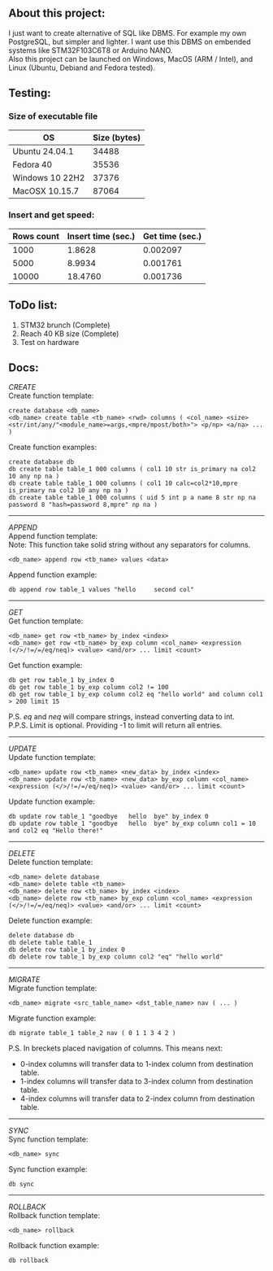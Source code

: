 **About this project:**
-----------------------------------------------------
I just want to create alternative of SQL like DBMS. For example my own PostgreSQL, but simpler and lighter. I want use this DBMS on embended systems like STM32F103C6T8 or Arduino NANO.</br>
Also this project can be launched on Windows, MacOS (ARM / Intel), and Linux (Ubuntu, Debiand and Fedora tested).</br>

**Testing:**
-----------------------------------------------------
### Size of executable file

| OS                       | Size (bytes)|
|--------------------------|-------------|
| Ubuntu 24.04.1           | 34488       |
| Fedora 40                | 35536       |
| Windows 10 22H2          | 37376       |
| MacOSX 10.15.7           | 87064       |

### Insert and get speed:

| Rows count     | Insert time (sec.) | Get time (sec.) |
|----------------|--------------------|-----------------|
| 1000           | 1.8628             | 0.002097        |
| 5000           | 8.9934             | 0.001761        |
| 10000          | 18.4760            | 0.001736        |


**ToDo list:**
-----------------------------------------------------
1) STM32 brunch (Complete) </br>
2) Reach 40 KB size (Complete) </br>
3) Test on hardware </br>

**Docs:**
-----------------------------------------------------

*CREATE* </br>
Create function template:
```
create database <db_name>
<db_name> create table <tb_name> <rwd> columns ( <col_name> <size> <str/int/any/"<module_name>=args,<mpre/mpost/both>"> <p/np> <a/na> ... )
```
Create function examples:
```
create database db
db create table table_1 000 columns ( col1 10 str is_primary na col2 10 any np na )
db create table table_1 000 columns ( col1 10 calc=col2*10,mpre is_primary na col2 10 any np na )
db create table table_1 000 columns ( uid 5 int p a name 8 str np na password 8 "hash=password 8,mpre" np na )
```

----------------
*APPEND* </br>
Append function template: </br>
Note: This function take solid string without any separators for columns.
```
<db_name> append row <tb_name> values <data>
```
Append function example:
```
db append row table_1 values "hello     second col"
```
----------------
*GET* </br>
Get function template:
```
<db_name> get row <tb_name> by_index <index>
<db_name> get row <tb_name> by_exp column <col_name> <expression (</>/!=/=/eq/neq)> <value> <and/or> ... limit <count>
```
Get function example: 
```
db get row table_1 by_index 0
db get row table_1 by_exp column col2 != 100
db get row table_1 by_exp column col2 eq "hello world" and column col1 > 200 limit 15
```
P.S. *eq* and *neq* will compare strings, instead converting data to int. </br>
P.P.S. Limit is optional. Providing -1 to limit will return all entries. </br>

----------------
*UPDATE* </br>
Update function template:
```
<db_name> update row <tb_name> <new_data> by_index <index>
<db_name> update row <tb_name> <new_data> by_exp column <col_name> <expression (</>/!=/=/eq/neq)> <value> <and/or> ... limit <count>
```
Update function example: 
```
db update row table_1 "goodbye   hello  bye" by_index 0
db update row table_1 "goodbye   hello  bye" by_exp column col1 = 10 and col2 eq "Hello there!"
```

----------------
*DELETE* </br>
Delete function template:
```
<db_name> delete database
<db_name> delete table <tb_name>
<db_name> delete row <tb_name> by_index <index>
<db_name> delete row <tb_name> by_exp column <col_name> <expression (</>/!=/=/eq/neq)> <value> <and/or> ... limit <count>
```
Delete function example:
```
delete database db
db delete table table_1
db delete row table_1 by_index 0
db delete row table_1 by_exp column col2 "eq" "hello world"
```

----------------
*MIGRATE* </br>
Migrate function template:
```
<db_name> migrate <src_table_name> <dst_table_name> nav ( ... )
```
Migrate function example:
```
db migrate table_1 table_2 nav ( 0 1 1 3 4 2 )
```
P.S. In breckets placed navigation of columns. This means next:
- 0-index columns will transfer data to 1-index column from destination table.
- 1-index columns will transfer data to 3-index column from destination table.
- 4-index columns will transfer data to 2-index column from destination table.

----------------
*SYNC* </br>
Sync function template:
```
<db_name> sync
```
Sync function example:
```
db sync
```

----------------
*ROLLBACK* </br>
Rollback function template:
```
<db_name> rollback
```
Rollback function example:
```
db rollback
```
